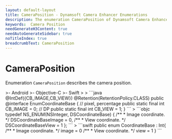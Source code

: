 ```yaml
---
layout: default-layout
title: CameraPosition - Dynamsoft Camera Enhancer Enumerations
description: The enumeration CameraPosition of Dynamsoft Camera Enhancer describes the camera position.
keywords:  Camera Position
needGenerateH3Content: true
needAutoGenerateSidebar: true
noTitleIndex: true
breadcrumbText: CameraPosition
---
```


# CameraPosition

Enumeration `CameraPosition` describes the camera position.

<div class="sample-code-prefix template2"></div>
   >- Android
   >- Objective-C
   >- Swift
   >
>
```java
@IntDef({CB_IMAGE,CB_VIEW})
@Retention(RetentionPolicy.CLASS)
public @interface EnumCoordinateBase {
   // pixel, percentage
   public static final int CB_IMAGE = 0;
   // DP
   public static final int CB_VIEW = 1;
}
```
>
```objc
typedef NS_ENUM(NSInteger, DSCoordinateBase) {
   /**
    * Image coordinate.
    */
   DSCoordinateBaseImage = 0,
   /**
    * View coordinate.
    */
   DSCoordinateBaseView = 1
};
```
>
```swift
public enum CoordinateBase : Int{
   /**
    * Image coordinate.
    */
   image = 0
   /**
    * View coordinate.
    */
   view = 1
}
```
